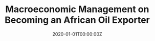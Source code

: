 ---
title: Macroeconomic Management on Becoming an African Oil Exporter

tags:
- Development Economics
- Exchange Rates

# Authors
# If you created a profile for a user (e.g. the default `admin` user), write the username (folder name) here 
# and it will be replaced with their full name and linked to their profile.
authors:
- Oliver Morrissey
- admin

# Author notes (optional)
#author_notes:
#- "Equal contribution"
#- "Equal contribution"

date: "2020-01-01T00:00:00Z"

# Publication name and optional abbreviated publication name.
publication: CREDIT Working Paper
publication_short:

abstract: 


# Summary. An optional shortened abstract.
summary: "This paper provides analysis of the macroeconomic management implications of becoming
an exporter of oil, taking the case of Ghana and applying to Uganda as a prospective
exporter. The paper proceeds in two steps. First, we construct a Dynamic Stochastic
General Equilibrium (DSGE) model of a primary commodity exporting developing
country calibrated to Ghana and Uganda and simulate the impulse response to shocks to
the oil price and oil production. Second, using parameters from the DSGE model to obtain
priors for parameter values, we use a Structural Vector Autoregressive (SVAR) with
monthly data over 2001 to 2019 to estimate the response to oil shocks as an importer for
both countries and as an exporter for Ghana after 2010. The DSGE results suggest that
although an oil price shock generates appreciation and initially output falls, there are
reductions in interest rates and inflation and ultimately output increases. The larger the oil
sector the greater the appreciation and inflationary effects, but output rises more quickly
and there are larger increases in wages and taxes. The SVAR results for Ghana when
exporting suggest an initial depreciation in response to an oil price shock, with a reduction
in inflation, but the immediate negative output response slowly turns positive (and becomes
consistent with the DSGE). When Ghana and Uganda are importers, oil price shocks
generate appreciation, mild inflation and interest rate reductions, so although output
declines initially it rises after a year and this persists. The analysis suggests that the adoption
of inflation targeting, in conjunction with an improved monitoring of macroeconomic
developments, has mitigated the effects of oil price shocks on domestic variables in Ghana
and Uganda."

#  caption: Photo by rawpixel on Unsplash
#  focal_point: Smart

# Custom links (uncomment lines below)
# links:
# - name: Custom Link
#   url: http://example.org

url_pdf: 'https://www.nottingham.ac.uk/credit/documents/papers/2020/20-03.pdf'
url_code: ''
url_dataset: ''
url_poster: ''
url_project: ''
url_slides: ''
url_source: ''
url_video: ''

# Slides (optional).
#   Associate this project with Markdown slides.
#   Simply enter your slide deck's filename without extension.
#   E.g. `slides = "example-slides"` references `content/slides/example-slides.md`.
#   Otherwise, set `slides = ""`.
slides: ""
---